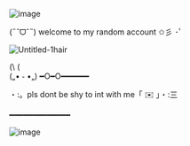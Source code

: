 ![image](https://github.com/user-attachments/assets/ec2ce878-12e5-43a5-9bdb-96fcd683e4b2)

(˶ˆᗜˆ˵) welcome to my random account ✩彡 ･ﾟ

![Untitled-1hair](https://github.com/user-attachments/assets/d1684272-7ef4-4d67-bea9-f53e24592621)

  (\ (\
(„• ֊ •„)
━O━O━━━━━━

・:。pls dont be shy to int with me「 ✉️ 」・:三 

━━━━━━━━━━━━━

![image](https://github.com/user-attachments/assets/be29ffa7-9333-4b39-ae5d-4dabd30d7bd2)
